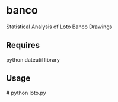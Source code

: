 banco
=====
Statistical Analysis of Loto Banco Drawings

Requires
--------
python dateutil library

Usage
-----
\# python loto.py
